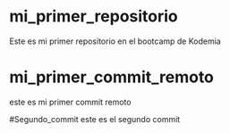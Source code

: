 # mi_primer_repositorio
Este es mi primer repositorio en el bootcamp de Kodemia

# mi_primer_commit_remoto
este es mi primer commit remoto

#Segundo_commit
este es el segundo commit
